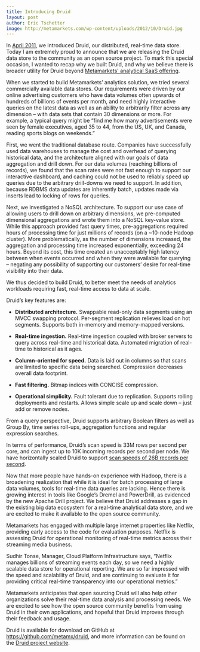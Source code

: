 ```yaml
---
title: Introducing Druid
layout: post
author: Eric Tschetter
image: http://metamarkets.com/wp-content/uploads/2012/10/Druid.jpg
---
```


In [April 2011](http://metamarkets.com/2011/druid-part-i-real-time-analytics-at-a-billion-rows-per-second/),
we introduced Druid, our distributed, real-time data store.  Today I am
extremely proud to announce that we are releasing the Druid data store to the
community as an open source project. To mark this special occasion, I wanted to
recap why we built Druid, and why we believe there is broader utility for Druid
beyond [Metamarkets' analytical SaaS offering](http://metamarkets.com/2012/metamarkets-open-sources-druid/metamarkets.com/product).

When we started to build Metamarkets’ analytics solution, we tried several
commercially available data stores. Our requirements were driven by our online
advertising customers who have data volumes often upwards of hundreds of
billions of events per month, and need highly interactive queries on the latest
data as well as an ability to arbitrarily filter across any dimension – with
data sets that contain 30 dimensions or more.  For example, a typical query
might be “find me how many advertisements were seen by female executives, aged
35 to 44, from the US, UK, and Canada, reading sports blogs on weekends.”

First, we went the traditional database route. Companies have successfully used
data warehouses to manage the cost and overhead of querying historical data,
and the architecture aligned with our goals of data aggregation and drill down.
For our data volumes (reaching billions of records), we found that the scan
rates were not fast enough to support our interactive dashboard, and caching
could not be used to reliably speed up queries due to the arbitrary drill-downs
we need to support. In addition, because RDBMS data updates are inherently
batch, updates made via inserts lead to locking of rows for queries.

Next, we investigated a NoSQL architecture. To support our use case of allowing
users to drill down on arbitrary dimensions, we pre-computed dimensional
aggregations and wrote them into a NoSQL key-value store.  While this approach
provided fast query times, pre-aggregations required hours of processing time
for just millions of records (on a ~10-node Hadoop cluster).  More
problematically, as the number of dimensions increased, the aggregation and
processing time increased exponentially, exceeding 24 hours.  Beyond its cost,
this time created an unacceptably high latency between when events occurred and
when they were available for querying – negating any possibility of supporting
our customers’ desire for real-time visibility into their data.

We thus decided to build Druid, to better meet the needs of analytics workloads
requiring fast, real-time access to data at scale.

Druid’s key features are:

- **Distributed architecture.** Swappable read-only data segments using an MVCC
swapping protocol. Per-segment replication relieves load on hot segments.
Supports both in-memory and memory-mapped versions.

- **Real-time ingestion.** Real-time ingestion coupled with broker servers to
query across real-time and historical data. Automated migration of real-time to
historical as it ages.

- **Column-oriented for speed.**  Data is laid out in columns so that scans are
limited to specific data being searched. Compression decreases overall data
footprint.

- **Fast filtering.** Bitmap indices with CONCISE compression.

- **Operational simplicity.** Fault tolerant due to replication. Supports
rolling deployments and restarts. Allows simple scale up and scale down – just
add or remove nodes.

From a query perspective, Druid supports arbitrary Boolean filters as well as
Group By, time series roll-ups, aggregation functions and regular expression
searches.

In terms of performance, Druid’s scan speed is 33M rows per second per core,
and can ingest up to 10K incoming records per second per node. We have
horizontally scaled Druid to support [scan speeds of 26B records per
second](http://metamarkets.com/2012/scaling-druid/).

Now that more people have hands-on experience with Hadoop, there is a
broadening realization that while it is ideal for batch processing of large
data volumes, tools for real-time data queries are lacking. Hence there is
growing interest in tools like Google’s Dremel and PowerDrill, as evidenced by
the new Apache Drill project. We believe that Druid addresses a gap in the
existing big data ecosystem for a real-time analytical data store, and we are
excited to make it available to the open source community.

Metamarkets has engaged with multiple large internet properties like Netflix,
providing early access to the code for evaluation purposes. Netflix is
assessing Druid for operational monitoring of real-time metrics across their
streaming media business.

Sudhir Tonse, Manager, Cloud Platform Infrastructure says, “Netflix manages
billions of streaming events each day, so we need a highly scalable data store
for operational reporting. We are so far impressed with the speed and
scalability of Druid, and are continuing to evaluate it for providing critical
real-time transparency into our operational metrics.”

Metamarkets anticipates that open sourcing Druid will also help other
organizations solve their real-time data analysis and processing needs. We are
excited to see how the open source community benefits from using Druid in their
own applications, and hopeful that Druid improves through their feedback and
usage.

Druid is available for download on GitHub at <https://github.com/metamx/druid>,
and more information can be found on the [Druid project
website](http://metamarkets.com/druid).

